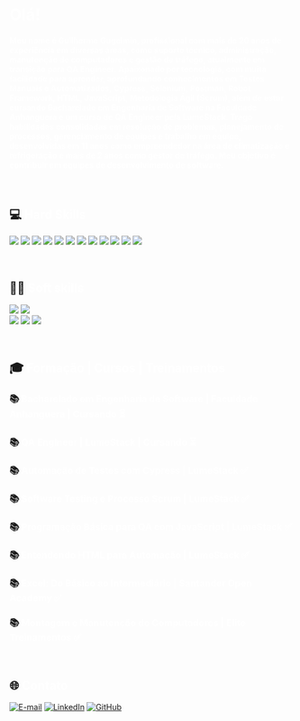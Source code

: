 # <span style="color: white">Olá!

#### <span style="color: white">  Meu nome é Guilherme Gugelmin, profissional com mais de 20 anos de experiência em diversas áreas, como suporte técnico, administração, manutenção de computadores e gestão de tráfego, atualmente em transição para QA Engineer. Apaixonado por tecnologia, com muita facilidade para aprender, aprofundando conhecimentos em Testes Manuais e Automatizados, Cypress, Selenium, Postman, Robot Framework, HTML, JavaScript, Metodologia Ágil (Scrum), além de estar cursando Bacharelado em Engenharia de Software na Faculdade Anhanguera e um curso de QA Engineer pela LumeStack. Trago habilidades consolidadas em resolução de problemas, planejamento de processos, gerenciamento de equipes e trabalho em equipe, desenvolvidas em 11 anos como empreendedor na área de climatização e refrigeração e mais de 2 anos como gestor de tráfego. Meu objetivo é contribuir em equipes de desenvolvimento de software.

<br>

## 💻 <span style="color: white">Hard Skills


![](https://img.shields.io/badge/TESTES_MANUAIS-000?style=for-the-badge&logo=microsoftexcel)
![](https://img.shields.io/badge/TESTES_AUTOMATIZADOS-000?style=for-the-badge&logo=microsoftexcel)
![](https://img.shields.io/badge/HTML-000?style=for-the-badge&logo=microsoftexcel)
![](https://img.shields.io/badge/JAVASCRIPT-000?style=for-the-badge&logo=microsoftexcel)
![](https://img.shields.io/badge/CYPRESS-000?style=for-the-badge&logo=microsoftexcel)
![](https://img.shields.io/badge/SELENIUM-000?style=for-the-badge&logo=microsoftexcel)
![](https://img.shields.io/badge/POSTMAN-000?style=for-the-badge&logo=microsoftexcel)
![](https://img.shields.io/badge/ROBOT_FRAMAWORK-000?style=for-the-badge&logo=microsoftexcel)
![](https://img.shields.io/badge/SCRUM-000?style=for-the-badge&logo=microsoftexcel)
![](https://img.shields.io/badge/EXCEL-000?style=for-the-badge&logo=microsoftexcel)
![](https://img.shields.io/badge/GIT-000?style=for-the-badge&logo=microsoftexcel)
![](https://img.shields.io/badge/GITHUB-000?style=for-the-badge&logo=microsoftexcel)

<br>

## 👨‍💻 <span style="color: white">Soft skills</span> 

![](https://img.shields.io/badge/resolução_de_problemas-000?style=for-the-badge&logo=adaptabilidade&logoColor=30A3DC) 
![](https://img.shields.io/badge/Trabalho_em_Equipe-000?style=for-the-badge&logo=inteligenciaemocional&logoColor=30A3DC)   
![](https://img.shields.io/badge/Comunicação-000?style=for-the-badge&logo=inteligenciaemocional&logoColor=30A3DC) 
![](https://img.shields.io/badge/Estudo_Contínuo-000?style=for-the-badge&logo=inteligenciaemocional&logoColor=30A3DC)
![](https://img.shields.io/badge/Organiza%C3%A7%C3%A3o-000?style=for-the-badge&logo=Organiza%C3%A7%C3%A3o&logoColor=30A3DC) 

<br>

## 🎓 <span style="color: white">Formação | Cursos | Treinamentos</span>

### 📚 <span style="color: white">Bacharelado em Engenharia de Software | Faculdade Anhanguera | Cursando ⏳
### 📚 <span style="color: white">QA Engineer | LumeStack | Cursando ⏳


### 📚 <span style="color: white">Automação de Testes com Cypress | LumeStack ✅ 

### 📚 <span style="color: white">Software Testing e Processo Scrum | LumeStack ✅

### 📚 <span style="color: white">Programação Básica para QA com JavaScript | LumeStack ✅

### 📚 <span style="color: white">Entendendo HTML para Automação | LumeStack  ✅

### 📚 <span style="color: white">Excel: Do Básico ao Intermediário | Santander Open Academy ✅

### 📚 <span style="color: white">Montagem e Manutenção de Computadores | Elite Treinamentos ✅

<br>

## 🌐 <span style="color: white">Contato</span>

[![E-mail](https://img.shields.io/badge/-Gmail-000?style=for-the-badge&logo=gmail&logoColor=E94D5F)](mailto:guilhermegugelmin@gmail.com)
[![LinkedIn](https://img.shields.io/badge/-LinkedIn-000?style=for-the-badge&logo=linkedin&logoColor=30A3DC)](https://www.linkedin.com/in/guilhermegugelmin/)
[![GitHub](https://img.shields.io/badge/GitHub-000?style=for-the-badge&logo=github&logoColor=fff)](https://github.com/GuilhermeGugelmin)



